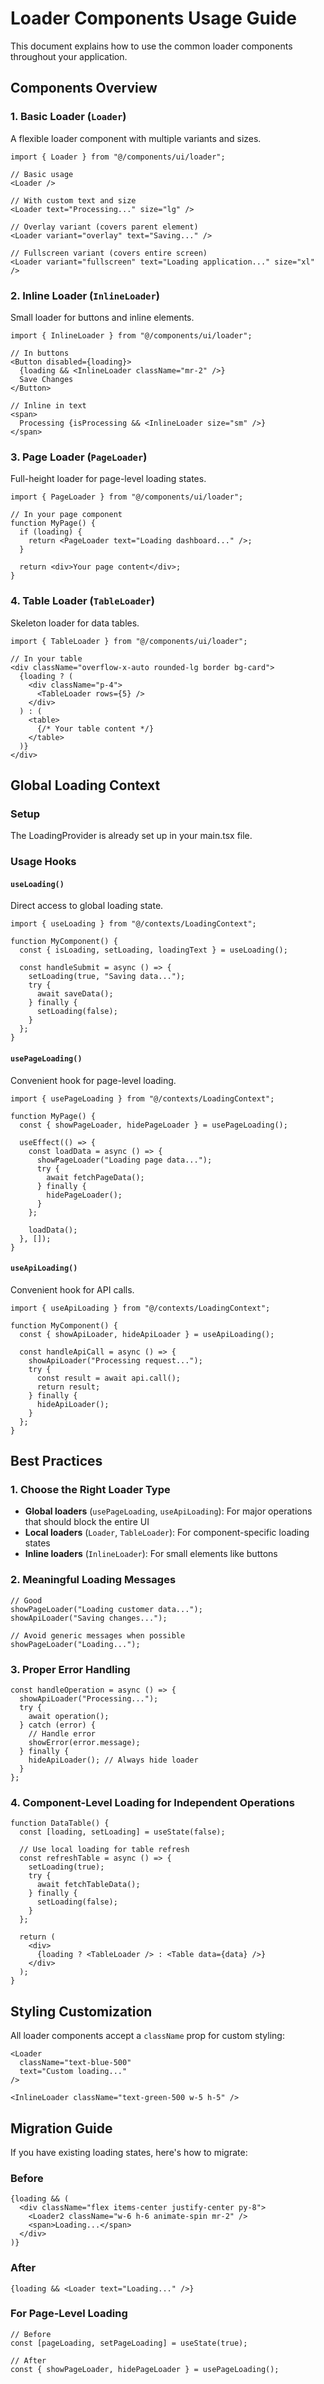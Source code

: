 # Loader Components Usage Guide

This document explains how to use the common loader components throughout your application.

## Components Overview

### 1. Basic Loader (`Loader`)
A flexible loader component with multiple variants and sizes.

```tsx
import { Loader } from "@/components/ui/loader";

// Basic usage
<Loader />

// With custom text and size
<Loader text="Processing..." size="lg" />

// Overlay variant (covers parent element)
<Loader variant="overlay" text="Saving..." />

// Fullscreen variant (covers entire screen)
<Loader variant="fullscreen" text="Loading application..." size="xl" />
```

### 2. Inline Loader (`InlineLoader`)
Small loader for buttons and inline elements.

```tsx
import { InlineLoader } from "@/components/ui/loader";

// In buttons
<Button disabled={loading}>
  {loading && <InlineLoader className="mr-2" />}
  Save Changes
</Button>

// Inline in text
<span>
  Processing {isProcessing && <InlineLoader size="sm" />}
</span>
```

### 3. Page Loader (`PageLoader`)
Full-height loader for page-level loading states.

```tsx
import { PageLoader } from "@/components/ui/loader";

// In your page component
function MyPage() {
  if (loading) {
    return <PageLoader text="Loading dashboard..." />;
  }
  
  return <div>Your page content</div>;
}
```

### 4. Table Loader (`TableLoader`)
Skeleton loader for data tables.

```tsx
import { TableLoader } from "@/components/ui/loader";

// In your table
<div className="overflow-x-auto rounded-lg border bg-card">
  {loading ? (
    <div className="p-4">
      <TableLoader rows={5} />
    </div>
  ) : (
    <table>
      {/* Your table content */}
    </table>
  )}
</div>
```

## Global Loading Context

### Setup
The LoadingProvider is already set up in your main.tsx file.

### Usage Hooks

#### `useLoading()`
Direct access to global loading state.

```tsx
import { useLoading } from "@/contexts/LoadingContext";

function MyComponent() {
  const { isLoading, setLoading, loadingText } = useLoading();
  
  const handleSubmit = async () => {
    setLoading(true, "Saving data...");
    try {
      await saveData();
    } finally {
      setLoading(false);
    }
  };
}
```

#### `usePageLoading()`
Convenient hook for page-level loading.

```tsx
import { usePageLoading } from "@/contexts/LoadingContext";

function MyPage() {
  const { showPageLoader, hidePageLoader } = usePageLoading();
  
  useEffect(() => {
    const loadData = async () => {
      showPageLoader("Loading page data...");
      try {
        await fetchPageData();
      } finally {
        hidePageLoader();
      }
    };
    
    loadData();
  }, []);
}
```

#### `useApiLoading()`
Convenient hook for API calls.

```tsx
import { useApiLoading } from "@/contexts/LoadingContext";

function MyComponent() {
  const { showApiLoader, hideApiLoader } = useApiLoading();
  
  const handleApiCall = async () => {
    showApiLoader("Processing request...");
    try {
      const result = await api.call();
      return result;
    } finally {
      hideApiLoader();
    }
  };
}
```

## Best Practices

### 1. Choose the Right Loader Type
- **Global loaders** (`usePageLoading`, `useApiLoading`): For major operations that should block the entire UI
- **Local loaders** (`Loader`, `TableLoader`): For component-specific loading states
- **Inline loaders** (`InlineLoader`): For small elements like buttons

### 2. Meaningful Loading Messages
```tsx
// Good
showPageLoader("Loading customer data...");
showApiLoader("Saving changes...");

// Avoid generic messages when possible
showPageLoader("Loading...");
```

### 3. Proper Error Handling
```tsx
const handleOperation = async () => {
  showApiLoader("Processing...");
  try {
    await operation();
  } catch (error) {
    // Handle error
    showError(error.message);
  } finally {
    hideApiLoader(); // Always hide loader
  }
};
```

### 4. Component-Level Loading for Independent Operations
```tsx
function DataTable() {
  const [loading, setLoading] = useState(false);
  
  // Use local loading for table refresh
  const refreshTable = async () => {
    setLoading(true);
    try {
      await fetchTableData();
    } finally {
      setLoading(false);
    }
  };
  
  return (
    <div>
      {loading ? <TableLoader /> : <Table data={data} />}
    </div>
  );
}
```

## Styling Customization

All loader components accept a `className` prop for custom styling:

```tsx
<Loader 
  className="text-blue-500" 
  text="Custom loading..."
/>

<InlineLoader className="text-green-500 w-5 h-5" />
```

## Migration Guide

If you have existing loading states, here's how to migrate:

### Before
```tsx
{loading && (
  <div className="flex items-center justify-center py-8">
    <Loader2 className="w-6 h-6 animate-spin mr-2" />
    <span>Loading...</span>
  </div>
)}
```

### After
```tsx
{loading && <Loader text="Loading..." />}
```

### For Page-Level Loading
```tsx
// Before
const [pageLoading, setPageLoading] = useState(true);

// After
const { showPageLoader, hidePageLoader } = usePageLoading();
```
